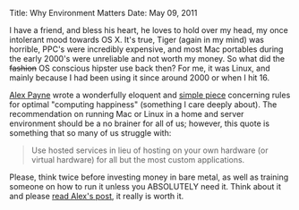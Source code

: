 Title: Why Environment Matters
Date: May 09, 2011

I have a friend, and bless his heart, he loves to hold over my head, my once
intolerant mood towards OS X. It's true, Tiger (again in my mind) was horrible,
PPC's were incredibly expensive, and most Mac portables during the early 2000's
were unreliable and not worth my money. So what did the <del>fashion</del> OS
conscious hipster use back then? For me, it was Linux, and mainly because I had
been using it since around 2000 or when I hit 16.

[Alex Payne](twitter.com/al3x) wrote a wonderfully eloquent and [simple
piece](http://al3x.net/2008/09/08/al3xs-rules-for-computing-happiness.html)
concerning rules for optimal "computing happiness" (something 
I care deeply about). The recommendation on
running Mac or Linux in a home and server environment should be a no brainer
for all of us; however, this quote is something that so many of us struggle
	with:

>Use hosted services in lieu of hosting on your own hardware (or virtual hardware) for all but the most custom applications.

Please, think twice before investing money in bare metal, as well as training
someone on how to run it unless you ABSOLUTELY need it. Think about it and
please [read Alex's
post](http://al3x.net/2008/09/08/al3xs-rules-for-computing-happiness.html), it
really is worth it.

